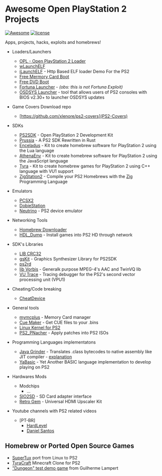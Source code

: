 # Awesome Open PlayStation 2 Projects

[![Awesome](https://awesome.re/badge.svg)](https://awesome.re)
[![license](https://img.shields.io/github/license/terremoth/awesome-ps2.svg)](/LICENSE)

Apps, projects, hacks, exploits and homebrews!

- Loaders/Launchers
  - [OPL - Open PlayStation 2 Loader](https://github.com/ps2homebrew/Open-PS2-Loader/)
  - [wLaunchELF](https://github.com/ps2homebrew/wLaunchELF)
  - [iLaunchELF](https://github.com/Based-Skid/iLaunchELF) - Http Based ELF loader Demo For the PS2
  - [Free Mermory Card Boot](https://github.com/TnA-Plastic/FreeMcBoot)
  - [Free DVD Boot](https://github.com/CTurt/FreeDVDBoot) 
  - [Fortuna Launcher](https://github.com/Veritas83/PS2_FORTUNA_Launcher) - _(obs: this is not Fortuna Exploit)_
  - [OSDSYS Launcher](https://github.com/HowlingWolfHWC/OSDSYS-Launcher) - tool that allows users of PS2 consoles with BIOS v2.30+ to launcher OSDSYS updates

- Game Covers Download repo
  - [https://github.com/xlenore/ps2-covers](PS2-Covers) 

- SDKs
  - [PS2SDK](https://github.com/ps2dev/ps2sdk) - Open PlayStation 2 Development Kit
  - [Prussia](https://github.com/Ravenslofty/prussia) - A PS2 SDK Rewritten in Rust 
  - [Enceladus](https://github.com/DanielSant0s/Enceladus) - Kit to create homebrew software for PlayStation 2 using the Lua language
  - [AthenaEnv](https://github.com/DanielSant0s/AthenaEnv) - Kit to create homebrew software for PlayStation 2 using the JavaScript language
  - [Tyra](https://github.com/h4570/tyra/) - Kit to create homebrew games for PlayStation 2 using C++ language with VU1 support
  - [ZigStation2](https://github.com/FalsePattern/ZigStation2) - Compile your PS2 Homebrews with the [Zig](https://github.com/ziglang/zig) Programming Language

- Emulators
  - [PCSX2](https://github.com/PCSX2/pcsx2)
  - [DobieStation](https://github.com/PSI-Rockin/DobieStation)
  - [Neutrino](https://github.com/rickgaiser/neutrino) - PS2 device emulator

- Networking Tools
  - [Homebrew Downloader](https://github.com/Veritas83/VTSPS2-HBDL)
  - [HDL_Dump](https://github.com/ps2homebrew/hdl-dump) - Install games into PS2 HD through network

- SDK's Libraries
  - [LIB CRC32](https://github.com/Veritas83/VTSPS2-CRC32)
  - [gsKit](https://github.com/ps2dev/gsKit) - Graphics Synthesizer Library for PS2SDK
  - [ps2rd](https://github.com/mlafeldt/ps2rd)
  - [lib Vorbis](https://github.com/citronalco/ps2-libvorbis) - Generalk purpose MPEG-4's AAC and TwinVQ lib
  - [VU Trace](https://github.com/chaoticgd/vutrace) - Tracing debugger for the PS2's second vector processing unit (VPU1)

- Cheating/Code breaking
  - [CheatDevice](https://github.com/root670/CheatDevicePS2)

- General tools
  - [mymcplus](https://github.com/thestr4ng3r/mymcplus) - Memory Card manager
  - [Cue Maker](https://github.com/tralph3/Cue-Maker) - Get CUE files to your .bins
  - [Linux Kernel for PS2](https://github.com/frno7/linux)
  - [PS2_PNacher](https://github.com/Snaggly/PS2_Pnacher) - Apply patches into PS2 ISOs

- Programming Languages implementatons
  - [Java Grinder](https://github.com/mikeakohn/playstation2_demo) - Translates .class bytecodes to native assembly like JIT compiler - [explanation](http://www.mikekohn.net/micro/playstation2_java.php)
  - [YaBasic](http://www.yabasic.de/download.html) - Yet Another BASIC language implementation to develop playing on PS2

- Hardwares Mods
  - Modchips
    - ...
  - [SIO2SD](https://www.psx-place.com/threads/sio2sd-sd-card-adapter-and-sd-driver-for-the-ps2-sio2-interface.29210/) - SD Card adapter interface
  - [Retro Gem](https://www.pixelfx.co/product-page/retro-gem-universal-hdmi-upscaler-kit) - Universal HDMI Upscaler Kit
  
- Youtube channels with PS2 related videos
  - \[PT-BR\]
    - [HardLevel](https://www.youtube.com/channel/UCFUTYcj_6fwrw207-YAghLA)
    - [Daniel Santos](https://www.youtube.com/channel/UCIDx5TuDp-1IRTRr5l5JSdw)
    
## Homebrew or Ported Open Source Games
- [SuperTux](https://github.com/headshot2017/supertux-ps2) port from Linux to PS2
- [TyraCraft](https://github.com/Wellinator/tyracraft) Minecraft Clone for PS2
- ["Dungeon" test demo game](https://bitbucket.org/glampert/ps2dev-tests/src/master/) from Guilherme Lampert
